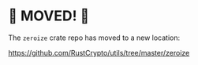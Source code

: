 # 🚨 MOVED! 🚨

The `zeroize` crate repo has moved to a new location:

https://github.com/RustCrypto/utils/tree/master/zeroize
